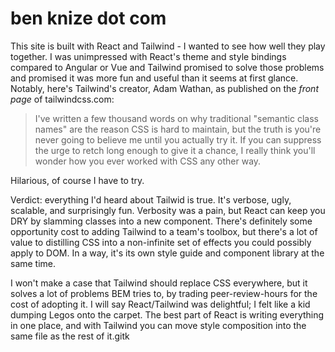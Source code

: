 # ben knize dot com

This site is built with React and Tailwind - I wanted to see how well they play together. I was unimpressed with React's theme and style bindings compared to Angular or Vue and Tailwind promised to solve those problems and promised it was more fun and useful than it seems at first glance. Notably, here's Tailwind's creator, Adam Wathan, as published on the _front page_ of tailwindcss.com:
> I've written a few thousand words on why traditional "semantic class names" are the reason CSS is hard to maintain, but the truth is you're never going to believe me until you actually try it. If you can suppress the urge to retch long enough to give it a chance, I really think you'll wonder how you ever worked with CSS any other way.

Hilarious, of course I have to try.

Verdict: everything I'd heard about Tailwid is true. It's verbose, ugly, scalable, and surprisingly fun. Verbosity was a pain, but React can keep you DRY by slamming classes into a new component. There's definitely some opportunity cost to adding Tailwind to a team's toolbox, but there's a lot of value to distilling CSS into a non-infinite set of effects you could possibly apply to DOM. In a way, it's its own style guide and component library at the same time.

I won't make a case that Tailwind should replace CSS everywhere, but it solves a lot of problems BEM tries to, by trading peer-review-hours for the cost of adopting it. I will say React/Tailwind was delightful; I felt like a kid dumping Legos onto the carpet. The best part of React is writing everything in one place, and with Tailwind you can move style composition into the same file as the rest of it.gitk